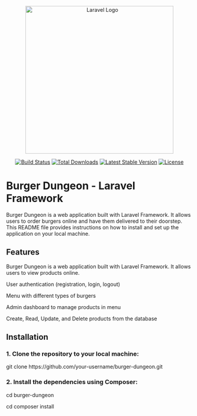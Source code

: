 <p align="center"><a href="https://laravel.com" target="_blank"><img src="https://raw.githubusercontent.com/laravel/art/master/logo-lockup/5%20SVG/2%20CMYK/1%20Full%20Color/laravel-logolockup-cmyk-red.svg" width="400" alt="Laravel Logo"></a></p>

<p align="center">
<a href="https://github.com/laravel/framework/actions"><img src="https://github.com/laravel/framework/workflows/tests/badge.svg" alt="Build Status"></a>
<a href="https://packagist.org/packages/laravel/framework"><img src="https://img.shields.io/packagist/dt/laravel/framework" alt="Total Downloads"></a>
<a href="https://packagist.org/packages/laravel/framework"><img src="https://img.shields.io/packagist/v/laravel/framework" alt="Latest Stable Version"></a>
<a href="https://packagist.org/packages/laravel/framework"><img src="https://img.shields.io/packagist/l/laravel/framework" alt="License"></a>
</p>

# Burger Dungeon - Laravel Framework

<p>Burger Dungeon is a web application built with Laravel Framework. It allows users to order burgers online and have them delivered to their doorstep. This README file provides instructions on how to install and set up the application on your local machine.</p>

## Features

Burger Dungeon is a web application built with Laravel Framework. It allows users to view products online.

<p>User authentication (registration, login, logout)</p>
<p>Menu with different types of burgers</p>
<p>Admin dashboard to manage products in menu</p>
<p>Create, Read, Update, and Delete products from the database</p>

## Installation

### 1. Clone the repository to your local machine:
<p>git clone https://github.com/your-username/burger-dungeon.git</p>

### 2. Install the dependencies using Composer:
<p>cd burger-dungeon</p>
<p>cd composer install</p>
